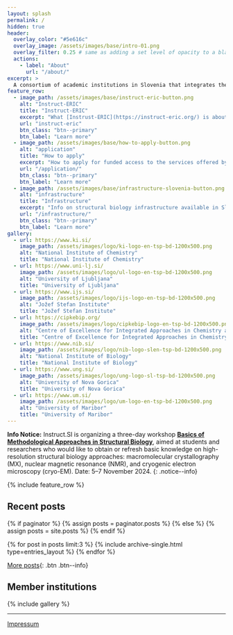 ```yaml
---
layout: splash
permalink: /
hidden: true
header:
  overlay_color: "#5e616c"
  overlay_image: /assets/images/base/intro-01.png
  overlay_filter: 0.25 # same as adding a set level of opacity to a black background
  actions:
    - label: "About"
      url: "/about/"
excerpt: >
  A consortium of academic institutions in Slovenia that integrates the country's research infrastructure focusing on structural biology
feature_row:
  - image_path: /assets/images/base/instruct-eric-button.png
    alt: "Instruct-ERIC"
    title: "Instruct-ERIC"
    excerpt: "What [Instrust-ERIC](https://instruct-eric.org/) is about, and what it offers to researchers from member countries."
    url: "instruct-eric"
    btn_class: "btn--primary"
    btn_label: "Learn more"
  - image_path: /assets/images/base/how-to-apply-button.png
    alt: "application"
    title: "How to apply"
    excerpt: "How to apply for funded access to the services offered by [Instruct-ERIC](https://instruct-eric.org/)."
    url: "/application/"
    btn_class: "btn--primary"
    btn_label: "Learn more"
  - image_path: /assets/images/base/infrastructure-slovenia-button.png
    alt: "infrastructure"
    title: "Infrastructure"
    excerpt: "Info on structural biology infrastructure available in Slovenia."
    url: "/infrastructure/"
    btn_class: "btn--primary"
    btn_label: "Learn more"      
gallery:
  - url: https://www.ki.si/
    image_path: /assets/images/logo/ki-logo-en-tsp-bd-1200x500.png
    alt: "National Institute of Chemistry"
    title: "National Institute of Chemistry"
  - url: https://www.uni-lj.si/
    image_path: /assets/images/logo/ul-logo-en-tsp-bd-1200x500.png
    alt: "University of Ljubljana"
    title: "University of Ljubljana"
  - url: https://www.ijs.si/
    image_path: /assets/images/logo/ijs-logo-en-tsp-bd-1200x500.png
    alt: "Jožef Stefan Institute"
    title: "Jožef Stefan Institute"
  - url: https://cipkebip.org/
    image_path: /assets/images/logo/cipkebip-logo-en-tsp-bd-1200x500.png
    alt: "Centre of Excellence for Integrated Approaches in Chemistry and Biology of Proteins"
    title: "Centre of Excellence for Integrated Approaches in Chemistry and Biology of Proteins"
  - url: https://www.nib.si/
    image_path: /assets/images/logo/nib-logo-slen-tsp-bd-1200x500.png
    alt: "National Institute of Biology"
    title: "National Institute of Biology"
  - url: https://www.ung.si/
    image_path: /assets/images/logo/ung-logo-sl-tsp-bd-1200x500.png
    alt: "University of Nova Gorica"
    title: "University of Nova Gorica"
  - url: https://www.um.si/
    image_path: /assets/images/logo/um-logo-en-tsp-bd-1200x500.png
    alt: "University of Maribor"
    title: "University of Maribor"
---
```


**Info Notice:** Instruct.SI is organizing a three-day workshop [**Basics of Methodological Approaches in Structural Biology**](/bmasb2024/), aimed at students and researchers who would like to obtain or refresh basic knowledge on high-resolution structural biology approaches: macromolecular crystallography (MX), nuclear magnetic resonance (NMR), and cryogenic electron microscopy (cryo-EM). Date: 5–7 November 2024.
{: .notice--info}

{% include feature_row %}

## Recent posts

{% if paginator %}
  {% assign posts = paginator.posts %}
{% else %}
  {% assign posts = site.posts %}
{% endif %}

<div class="entries-{{ entries_layout }}">
  {% for post in posts limit:3 %}
    {% include archive-single.html type=entries_layout %}
  {% endfor %}
</div>

[More posts](/year-archive/){: .btn .btn--info}

## Member institutions

{% include gallery %}

---

[Impressum](/impressum/)